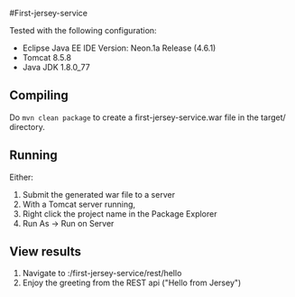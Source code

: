 #First-jersey-service

Tested with the following configuration:

 * Eclipse Java EE IDE Version: Neon.1a Release (4.6.1)
 * Tomcat 8.5.8
 * Java JDK 1.8.0\_77

## Compiling

Do `mvn clean package` to create a first-jersey-service.war file in the target/ directory.

## Running

Either:
 1. Submit the generated war file to a server
 2. With a Tomcat server running,
   1. Right click the project name in the Package Explorer
   2. Run As -> Run on Server

## View results

 1. Navigate to <server url>:<port>/first-jersey-service/rest/hello
 2. Enjoy the greeting from the REST api ("Hello from Jersey")
